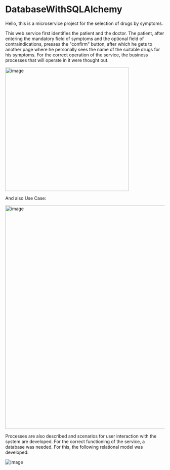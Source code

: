 # DatabaseWithSQLAlchemy

Hello, this is a microservice project for the selection of drugs by symptoms.

This web service first identifies the patient and the doctor. The patient, after entering the mandatory field of symptoms and the optional field of contraindications, presses the "confirm" button, after which he gets to another page where he personally sees the name of the suitable drugs for his symptoms.
For the correct operation of the service, the business processes that will operate in it were thought out.

<img width="390" alt="image" src="https://user-images.githubusercontent.com/22914743/178470473-344e4b1c-99bb-4315-be07-c284f425abce.png">

And also Use Case:

<img width="705" alt="image" src="https://user-images.githubusercontent.com/22914743/178470655-8df49e56-5f65-445a-9c91-a745789d2861.png">

Processes are also described and scenarios for user interaction with the system are developed.
For the correct functioning of the service, a database was needed. For this, the following relational model was developed:

![image](https://user-images.githubusercontent.com/22914743/178470926-3ed2c5ee-99d6-4b56-becd-1cd7377e8708.png)
